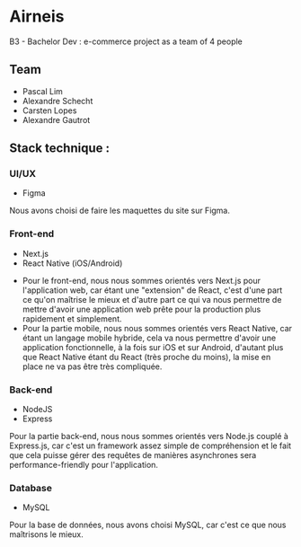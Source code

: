 # Airneis
B3 - Bachelor Dev : e-commerce project as a team of 4 people

## Team 
- Pascal Lim
- Alexandre Schecht
- Carsten Lopes
- Alexandre Gautrot

## Stack technique : 

### UI/UX
* Figma

Nous avons choisi de faire les maquettes du site sur Figma.

### Front-end
* Next.js
* React Native (iOS/Android)

- Pour le front-end, nous nous sommes orientés vers Next.js pour l'application web, car étant une "extension" de React, c'est d'une part ce qu'on maîtrise le mieux et d'autre part ce qui va nous permettre de mettre d'avoir une application web prête pour la production plus rapidement et simplement.
- Pour la partie mobile, nous nous sommes orientés vers React Native, car étant un langage mobile hybride, cela va nous permettre d'avoir une application fonctionnelle, à la fois sur iOS et sur Android, d'autant plus que React Native étant du React (très proche du moins), la mise en place ne va pas être très compliquée.

### Back-end
* NodeJS
* Express

Pour la partie back-end, nous nous sommes orientés vers Node.js couplé à Express.js, car c'est un framework assez simple de compréhension et le fait que cela puisse gérer des requêtes de manières asynchrones sera performance-friendly pour l'application.

### Database
* MySQL

Pour la base de données, nous avons choisi MySQL, car c'est ce que nous maîtrisons le mieux.